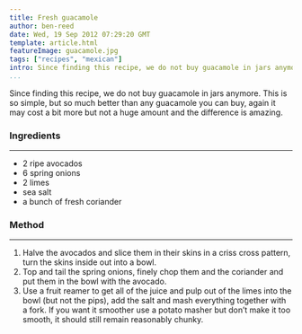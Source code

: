 ```yaml
---
title: Fresh guacamole
author: ben-reed
date: Wed, 19 Sep 2012 07:29:20 GMT
template: article.html
featureImage: guacamole.jpg
tags: ["recipes", "mexican"]
intro: Since finding this recipe, we do not buy guacamole in jars anymore. This is so simple, but so much better than any guacamole you can buy, again it may cost a bit more but not a huge amount and the difference is amazing.
...
```


Since finding this recipe, we do not buy guacamole in jars anymore. This is so simple, but so much better than any guacamole you can buy, again it may cost a bit more but not a huge amount and the difference is amazing.

### Ingredients
---

*   2 ripe avocados
*   6 spring onions
*   2 limes
*   sea salt
*   a bunch of fresh coriander

### Method
---

1.  Halve the avocados and slice them in their skins in a criss cross pattern, turn the skins inside out into a bowl.
2.  Top and tail the spring onions, finely chop them and the coriander and put them in the bowl with the avocado.
3.  Use a fruit reamer to get all of the juice and pulp out of the limes into the bowl (but not the pips), add the salt and mash everything together with a fork. If you want it smoother use a potato masher but don’t make it too smooth, it should still remain reasonably chunky.

